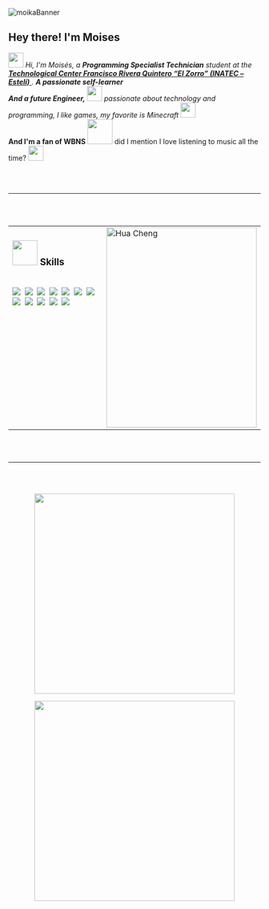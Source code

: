 ![moikaBanner](https://i.pinimg.com/1200x/72/16/47/7216479dc117b85a270f5e892b0f1459.jpg)

<h2>Hey there! I'm Moises</h2>

<p>
  <em>
    <img src="https://media.tenor.com/4fQgj7pCztgAAAAi/kawaii-cute.gif" width="30px"> 
    Hi, I'm Moisés, a <b>Programming Specialist Technician</b> student at the<br>
    <a href="https://www.tecnacional.edu.ni/centro/centro-tecnologico-francisco-rivera-quintero/">
      <b>Technological Center Francisco Rivera Quintero “El Zorro” (INATEC – Estelí)</b>
    </a>. <b>A passionate self-learner</b> <br>
    <b>And a future Engineer,</b>
    <img src="https://media.tenor.com/uUNcnHwYJQEAAAAi/running-pikachu-transparent-snivee.gif" width="30px">
    passionate about technology and programming, I like games, my favorite is Minecraft 
    <img src="https://media.tenor.com/1kHOscRDeUoAAAAi/heart.gif" width="30px">
  </em> 
  <br>
  <b>And I'm a fan of WBNS</b>
  <img src="https://i.pinimg.com/originals/dc/cd/26/dccd26f18318f61ab2619c2738d3e83d.gif" width="50" /> 
  did I mention I love listening to music all the time? 
  <img src="https://media.tenor.com/YyVcCBs8paMAAAAi/record-player-pixel-art.gif" width="30" />
</p>

<br><br>
<hr>
<br><br>

<!-- Skills y foto en una tabla HTML, usando solo HTML dentro -->
<table>
  <tr>
    <td valign="top" width="60%">
      <h3>
        <img src="https://media.tenor.com/Oc8cIGl9l6YAAAAj/anjan-modak.gif" width="50px">&nbsp;Skills
      </h3>
      <br>
      <img src="https://img.shields.io/badge/-PHP-05122A?style=flat&logo=php"/>&nbsp;
      <img src="https://img.shields.io/badge/-Laravel-05122A?style=flat&logo=laravel&logoColor=FF2D20"/>&nbsp;
      <img src="https://img.shields.io/badge/-Laragon-05122A?style=flat&logo=laragon"/>&nbsp;
      <img src="https://img.shields.io/badge/-Composer-05122A?style=flat&logo=composer"/>&nbsp;
      <img src="https://img.shields.io/badge/-HTML-05122A?style=flat&logo=HTML5"/>&nbsp;
      <img src="https://img.shields.io/badge/-CSS-05122A?style=flat&logo=CSS3&logoColor=1572B6"/>&nbsp;
      <img src="https://img.shields.io/badge/-JavaScript-05122A?style=flat&logo=javascript"/>&nbsp;
      <img src="https://img.shields.io/badge/-Visual%20Studio%20Code-05122A?style=flat&logo=visual-studio-code&logoColor=007ACC"/>&nbsp;
      <img src="https://img.shields.io/badge/-GitHub-05122A?style=flat&logo=github"/>&nbsp;
      <img src="https://img.shields.io/badge/Terminal-black?style=flat&logo=windows%20terminal&logoColor=white"/>&nbsp;
      <img src="https://img.shields.io/badge/phpMyAdmin-6C78AF?style=flat&logo=phpmyadmin&logoColor=white"/>&nbsp;
      <img src="https://img.shields.io/badge/GitHub-181717?style=flat&logo=github&logoColor=white"/>&nbsp;
    </td>
    <td valign="top" width="40%">
      <img alt="Hua Cheng" width="300" height="400" src="https://pbs.twimg.com/media/GyL9mffWgAAk-_w?format=jpg&name=large"/>
    </td>
  </tr>
</table>

<br><br>
<hr>
<br><br>

<!-- Stats bien abajo -->
<p align="center">
  <img src="https://streak-stats.demolab.com?user=FernandoDuarteO&theme=neon-palenight&hide_border=true&date_format=j%20M%5B%20Y%5D" width="400"/>
</p>
<p align="center">
  <img src="https://github-readme-stats.vercel.app/api/top-langs/?username=FernandoDuarteO&layout=compact&theme=synthwave&hide_border=true&bg_color=16151c" width="400"/>
</p>
